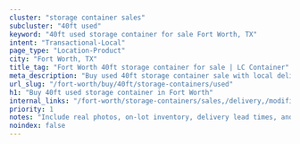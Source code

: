 ```yaml
---
cluster: "storage container sales"
subcluster: "40ft used"
keyword: "40ft used storage container for sale Fort Worth, TX"
intent: "Transactional-Local"
page_type: "Location-Product"
city: "Fort Worth, TX"
title_tag: "Fort Worth 40ft storage container for sale | LC Container"
meta_description: "Buy used 40ft storage container sale with local delivery in Fort Worth, TX. LC Container — local Since 2003. Request a fast quote today."
url_slug: "/fort-worth/buy/40ft/storage-containers/used"
h1: "Buy 40ft used storage container in Fort Worth"
internal_links: "/fort-worth/storage-containers/sales,/delivery,/modifications"
priority: 1
notes: "Include real photos, on-lot inventory, delivery lead times, and financing info."
noindex: false
---
```


<!-- TODO: Add unique city/inventory copy, images, and internal links here. -->

